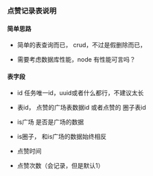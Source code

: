 ### 点赞记录表说明



#### 简单思路

- 简单的表查询而已， crud，不过是假删除而已，

- 需要考虑数据库性能，node 有性能可言吗？

#### 表字段

- id 任务唯一id，uuid或者什么都行，不建议太长

- 表id， 点赞的广场表数据id 或者点赞的 圈子表id

- is广场 是否是广场的数据

- is圈子， 和is广场的数据始终相反

- 点赞时间

- 点赞次数（会记录，但是默认1）

